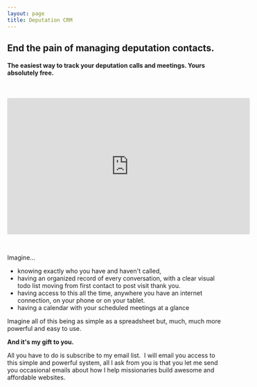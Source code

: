 ```yaml
---
layout: page
title: Deputation CRM
---
```



## End the pain of managing deputation contacts.

#### The easiest way to track your deputation calls and meetings. Yours absolutely free.

<iframe width="560" height="315" style="display: block; margin-left: auto; margin-right: auto; margin-top: 50px;" src="https://www.youtube.com/embed/s5KFnfuvxao" frameborder="0" allowfullscreen=""></iframe>

&nbsp;

Imagine…

* knowing exactly who you have and haven't called,&nbsp;
* having an organized record of every conversation, with a clear visual todo list moving from first contact to post visit thank you. &nbsp;
* having access to this all the time, anywhere you have an internet connection, on your phone or on your tablet.
* having a calendar with your scheduled meetings at a glance

Imagine all of this being as simple as a spreadsheet but, much, much more powerful and easy to use.

**And it's my gift to you.**

All you have to do is subscribe to my email list. &nbsp;I will email you access to this simple and powerful system, all I ask from you is that you let me send you occasional emails about how I help missionaries build awesome and affordable websites. &nbsp;

&nbsp;